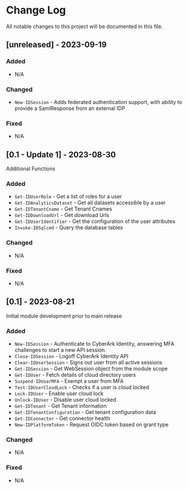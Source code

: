 # Change Log
All notable changes to this project will be documented in this file.

## [unreleased] - 2023-09-19

### Added
- N/A

### Changed
- `New-IDSession` - Adds federated authentication support, with ability to provide a SamlResponse from an external IDP

### Fixed
- N/A

## [0.1 - Update 1] - 2023-08-30

Additional Functions

### Added
- `Get-IDUserRole` - Get a list of roles for a user
- `Get-IDAnalyticsDataset` - Get all datasets accessible by a user
- `Get-IDTenantCname` - Get Tenant Cnames
- `Get-IDDownloadUrl` - Get download Urls
- `Get-IDUserIdentifier` - Get the configuration of the user attributes
- `Invoke-IDSqlcmd` - Query the database tables

### Changed
- N/A

### Fixed
- N/A

## [0.1] - 2023-08-21

Initial module development prior to main release

### Added
- `New-IDSession` - Authenticate to CyberArk Identity, answering MFA challenges to start a new API session.
- `Close-IDSession` - Logoff CyberArk Identity API
- `Clear-IDUserSession` - Signs out user from all active sessions
- `Get-IDSession` - Get WebSession object from the module scope
- `Get-IDUser` - Fetch details of cloud directory users
- `Suspend-IDUserMFA` - Exempt a user from MFA
- `Test-IDUserCloudLock` - Checks if a user is cloud locked
- `Lock-IDUser` - Enable user cloud lock
- `Unlock-IDUser` - Disable user cloud locked
- `Get-IDTenant` - Get Tenant information
- `Get-IDTenantConfiguration` - Get tenant configuration data
- `Get-IDConnector` - Get connector health
- `New-IDPlatformToken` - Request OIDC token based on grant type

### Changed
- N/A

### Fixed
- N/A

